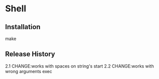 Shell
=====

Installation 
-----
make

Release History
----
2.1 
CHANGE:works with spaces on string's start
2.2
CHANGE:works with wrong arguments exec	
